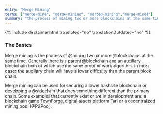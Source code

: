 ```yaml
---
entry: "Merge Mining"
terms: ["merge-mine", "merge-mining", "merged-mining","merge-mined"]
summary: "the process of mining two or more blockchains at the same time"
---
```


{% include disclaimer.html translated="no" translationOutdated="no" %}

### The Basics

Merge mining is the process of @mining two or more @blockchains at the same time. Generally there is a parent @blockchain and an auxillary blockchain both of which use the same proof of work algorithm. In most cases the auxillary chain will have a lower difficulty than the parent block chain.

Merge mining can be used for securing a lower hashrate blockchain or developing a @sidechain that does something different than the primary chain.
Some examples that currently exist or are in development are: a blockchain game [TownForge](https://townforge.net/about), digital assets platform [Tari](https://www.tari.com/#what-is-tari) or a decentralized mining pool (@P2Pool).
